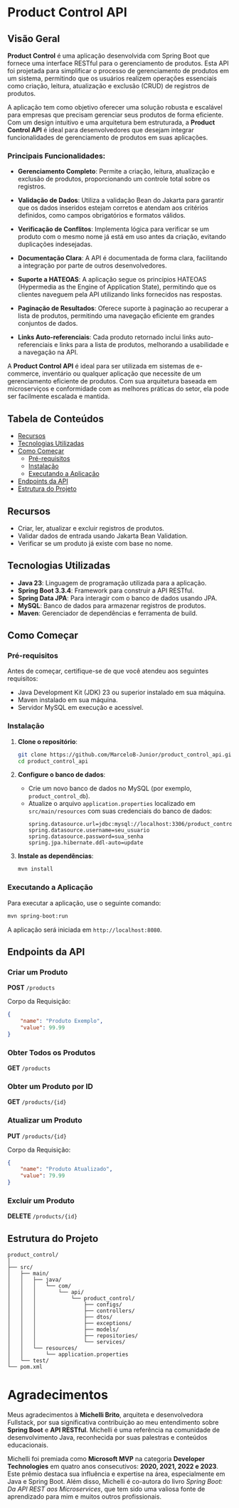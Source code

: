 # Product Control API

## Visão Geral

**Product Control** é uma aplicação desenvolvida com Spring Boot que fornece uma interface RESTful para o gerenciamento de produtos. Esta API foi projetada para simplificar o processo de gerenciamento de produtos em um sistema, permitindo que os usuários realizem operações essenciais como criação, leitura, atualização e exclusão (CRUD) de registros de produtos.

A aplicação tem como objetivo oferecer uma solução robusta e escalável para empresas que precisam gerenciar seus produtos de forma eficiente. Com um design intuitivo e uma arquitetura bem estruturada, a **Product Control API** é ideal para desenvolvedores que desejam integrar funcionalidades de gerenciamento de produtos em suas aplicações.

### Principais Funcionalidades:

- **Gerenciamento Completo**: Permite a criação, leitura, atualização e exclusão de produtos, proporcionando um controle total sobre os registros.
  
- **Validação de Dados**: Utiliza a validação Bean do Jakarta para garantir que os dados inseridos estejam corretos e atendam aos critérios definidos, como campos obrigatórios e formatos válidos.

- **Verificação de Conflitos**: Implementa lógica para verificar se um produto com o mesmo nome já está em uso antes da criação, evitando duplicações indesejadas.

- **Documentação Clara**: A API é documentada de forma clara, facilitando a integração por parte de outros desenvolvedores.

- **Suporte a HATEOAS**: A aplicação segue os princípios HATEOAS (Hypermedia as the Engine of Application State), permitindo que os clientes naveguem pela API utilizando links fornecidos nas respostas.

- **Paginação de Resultados**: Oferece suporte à paginação ao recuperar a lista de produtos, permitindo uma navegação eficiente em grandes conjuntos de dados.

- **Links Auto-referenciais**: Cada produto retornado inclui links auto-referenciais e links para a lista de produtos, melhorando a usabilidade e a navegação na API.

A **Product Control API** é ideal para ser utilizada em sistemas de e-commerce, inventário ou qualquer aplicação que necessite de um gerenciamento eficiente de produtos. Com sua arquitetura baseada em microserviços e conformidade com as melhores práticas do setor, ela pode ser facilmente escalada e mantida.

## Tabela de Conteúdos

- [Recursos](#recursos)
- [Tecnologias Utilizadas](#tecnologias-utilizadas)
- [Como Começar](#como-começar)
  - [Pré-requisitos](#pré-requisitos)
  - [Instalação](#instalação)
  - [Executando a Aplicação](#executando-a-aplicação)
- [Endpoints da API](#endpoints-da-api)
- [Estrutura do Projeto](#estrutura-do-projeto)

## Recursos

- Criar, ler, atualizar e excluir registros de produtos.
- Validar dados de entrada usando Jakarta Bean Validation.
- Verificar se um produto já existe com base no nome.

## Tecnologias Utilizadas

- **Java 23**: Linguagem de programação utilizada para a aplicação.
- **Spring Boot 3.3.4**: Framework para construir a API RESTful.
- **Spring Data JPA**: Para interagir com o banco de dados usando JPA.
- **MySQL**: Banco de dados para armazenar registros de produtos.
- **Maven**: Gerenciador de dependências e ferramenta de build.

## Como Começar

### Pré-requisitos

Antes de começar, certifique-se de que você atendeu aos seguintes requisitos:

- Java Development Kit (JDK) 23 ou superior instalado em sua máquina.
- Maven instalado em sua máquina.
- Servidor MySQL em execução e acessível.

### Instalação

1. **Clone o repositório**:
   ```bash
   git clone https://github.com/MarceloB-Junior/product_control_api.git
   cd product_control_api
   ```

2. **Configure o banco de dados**:
   - Crie um novo banco de dados no MySQL (por exemplo, `product_control_db`).
   - Atualize o arquivo `application.properties` localizado em `src/main/resources` com suas credenciais do banco de dados:
     ```properties
     spring.datasource.url=jdbc:mysql://localhost:3306/product_control_db
     spring.datasource.username=seu_usuario
     spring.datasource.password=sua_senha
     spring.jpa.hibernate.ddl-auto=update
     ```

3. **Instale as dependências**:
   ```bash
   mvn install
   ```

### Executando a Aplicação

Para executar a aplicação, use o seguinte comando:
```bash
mvn spring-boot:run
```

A aplicação será iniciada em `http://localhost:8080`.

## Endpoints da API

### Criar um Produto

**POST** `/products`

Corpo da Requisição:
```json
{
    "name": "Produto Exemplo",
    "value": 99.99
}
```

### Obter Todos os Produtos

**GET** `/products`

### Obter um Produto por ID

**GET** `/products/{id}`

### Atualizar um Produto

**PUT** `/products/{id}`

Corpo da Requisição:
```json
{
    "name": "Produto Atualizado",
    "value": 79.99
}
```

### Excluir um Produto

**DELETE** `/products/{id}`

## Estrutura do Projeto
```
product_control/
│
├── src/
│   ├── main/
│   │   ├── java/
│   │   │   └── com/
│   │   │       └── api/
│   │   │           └── product_control/
│   │   │               ├── configs/
│   │   │               ├── controllers/
│   │   │               ├── dtos/
│   │   │               ├── exceptions/
│   │   │               ├── models/
│   │   │               ├── repositories/
│   │   │               └── services/
│   │   └── resources/
│   │       └── application.properties
│   └── test/
└── pom.xml
```

# Agradecimentos

Meus agradecimentos à **Michelli Brito**, arquiteta e desenvolvedora Fullstack, por sua significativa contribuição ao meu entendimento sobre **Spring Boot** e **API RESTful**. Michelli é uma referência na comunidade de desenvolvimento Java, reconhecida por suas palestras e conteúdos educacionais.

Michelli foi premiada como **Microsoft MVP** na categoria **Developer Technologies** em quatro anos consecutivos: **2020, 2021, 2022 e 2023**. Este prêmio destaca sua influência e expertise na área, especialmente em Java e Spring Boot. Além disso, Michelli é co-autora do livro *Spring Boot: Da API REST aos Microservices*, que tem sido uma valiosa fonte de aprendizado para mim e muitos outros profissionais.